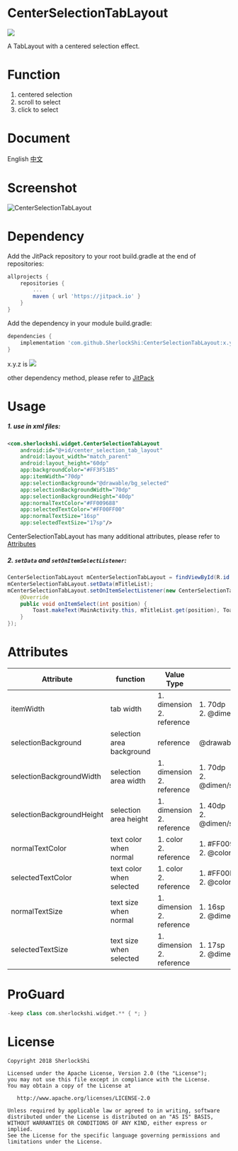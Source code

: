 # CenterSelectionTabLayout
[![](https://jitpack.io/v/SherlockShi/CenterSelectionTabLayout.svg)](https://jitpack.io/#SherlockShi/CenterSelectionTabLayout)

A TabLayout with a centered selection effect.

# Function
1. centered selection
2. scroll to select
3. click to select

# Document
English
[中文](./README_cn.md)

# Screenshot
![CenterSelectionTabLayout](http://7xlpfl.com1.z0.glb.clouddn.com/sherlockshi/2018-08-20-demo2.gif)

# Dependency
Add the JitPack repository to your root build.gradle at the end of repositories:

```groovy
allprojects {
    repositories {
        ...
        maven { url 'https://jitpack.io' }
    }
}
```

Add the dependency in your module build.gradle:
```groovy
dependencies {
    implementation 'com.github.SherlockShi:CenterSelectionTabLayout:x.y.z'
}
```

x.y.z is [![](https://jitpack.io/v/SherlockShi/CenterSelectionTabLayout.svg)](https://jitpack.io/#SherlockShi/CenterSelectionTabLayout)

other dependency method, please refer to [JitPack](https://jitpack.io/#SherlockShi/CenterSelectionTabLayout)

# Usage
##### 1. use in xml files:
```xml
<com.sherlockshi.widget.CenterSelectionTabLayout
    android:id="@+id/center_selection_tab_layout"
    android:layout_width="match_parent"
    android:layout_height="60dp"
    app:backgroundColor="#FF3F51B5"
    app:itemWidth="70dp"
    app:selectionBackground="@drawable/bg_selected"
    app:selectionBackgroundWidth="70dp"
    app:selectionBackgroundHeight="40dp"
    app:normalTextColor="#FF009688"
    app:selectedTextColor="#FF00FF00"
    app:normalTextSize="16sp"
    app:selectedTextSize="17sp"/>
```

CenterSelectionTabLayout has many additional attributes, please refer to [Attributes](https://github.com/SherlockShi/CenterSelectionTabLayout#attributes)

##### 2. `setData` and `setOnItemSelectListener`:
```java
CenterSelectionTabLayout mCenterSelectionTabLayout = findViewById(R.id.center_selection_tab_layout);
mCenterSelectionTabLayout.setData(mTitleList);
mCenterSelectionTabLayout.setOnItemSelectListener(new CenterSelectionTabLayout.onItemSelectListener() {
    @Override
    public void onItemSelect(int position) {
        Toast.makeText(MainActivity.this, mTitleList.get(position), Toast.LENGTH_SHORT).show();
    }
});
```

# Attributes
| Attribute | function | Value Type | example |
| --- | --- | --- | --- |
| itemWidth | tab width | 1. dimension<br>2. reference | 1. 70dp<br>2. @dimen/itemWidth1 |
| selectionBackground | selection area background | reference | @drawable/bg_selected |
| selectionBackgroundWidth | selection area width | 1. dimension<br>2. reference | 1. 70dp<br>2. @dimen/selectionBackgroundWidth1 |
| selectionBackgroundHeight | selection area height | 1. dimension<br>2. reference | 1. 40dp<br>2. @dimen/selectionBackgroundHeight1 |
| normalTextColor | text color when normal | 1. color<br>2. reference | 1. #FF009688<br>2. @color/normalTextColor1 |
| selectedTextColor | text color when selected | 1. color<br>2. reference | 1. #FF00FF00<br>2. @color/selectedTextColor1 |
| normalTextSize | text size when normal | 1. dimension<br>2. reference | 1. 16sp<br>2. @dimen/normalTextSize1 |
| selectedTextSize | text size when selected | 1. dimension<br>2. reference | 1. 17sp<br>2. @dimen/selectedTextSize1 |

# ProGuard
```groovy
-keep class com.sherlockshi.widget.** { *; }
```

# License
```
Copyright 2018 SherlockShi

Licensed under the Apache License, Version 2.0 (the "License");
you may not use this file except in compliance with the License.
You may obtain a copy of the License at

   http://www.apache.org/licenses/LICENSE-2.0

Unless required by applicable law or agreed to in writing, software
distributed under the License is distributed on an "AS IS" BASIS,
WITHOUT WARRANTIES OR CONDITIONS OF ANY KIND, either express or implied.
See the License for the specific language governing permissions and
limitations under the License.
```